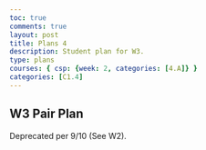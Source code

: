```yaml
---
toc: true
comments: true
layout: post
title: Plans 4
description: Student plan for W3.
type: plans
courses: { csp: {week: 2, categories: [4.A]} }
categories: [C1.4]
---
```

## W3 Pair Plan
Deprecated per 9/10 (See W2).